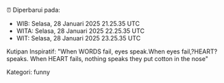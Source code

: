 ⏰ Diperbarui pada:
- WIB: Selasa, 28 Januari 2025 21.25.35 UTC
- WITA: Selasa, 28 Januari 2025 22.25.35 UTC
- WIT: Selasa, 28 Januari 2025 23.25.35 UTC

Kutipan Inspiratif:
"When WORDS fail, eyes speak.When eyes fail,?HEART? speaks. When HEART fails, nothing speaks they put cotton in the nose"


Kategori: funny

